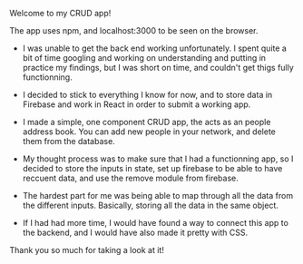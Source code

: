 Welcome to my CRUD app!

The app uses npm, and localhost:3000 to be seen on the browser.

- I was unable to get the back end working unfortunately. I spent quite a bit of time googling and working on understanding and putting in practice my findings, but I was short on time, and couldn't get thigs fully functionning. 

- I decided to stick to everything I know for now, and to store data in Firebase and work in React in order to submit a working app.

- I made a simple, one component CRUD app, the acts as an people address book. You can add new people in your network, and delete them from the database.

- My thought process was to make sure that I had a functionning app, so I decided to store the inputs in state, set up firebase to be able to have reccuent data, and use the remove module from firebase.

- The hardest part for me was being able to map through all the data from the different inputs. Basically, storing all the data in the same object.

- If I had had more time, I would have found a way to connect this app to the backend, and I would have also made it pretty with CSS. 

Thank you so much for taking a look at it!

